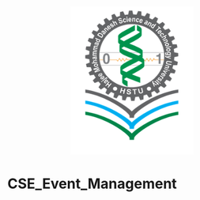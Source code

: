 <p align="center">
  <img src="HSTU_Logo.png" alt="HSTU Logo" width="250" height="300">
</p>

# CSE_Event_Management
